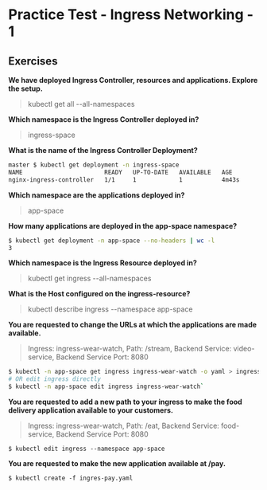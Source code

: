 # Practice Test - Ingress Networking - 1

## Exercises

**We have deployed Ingress Controller, resources and applications. Explore the setup.**

> kubectl get all --all-namespaces

**Which namespace is the Ingress Controller deployed in?**

> ingress-space

**What is the name of the Ingress Controller Deployment?**

```bash
master $ kubectl get deployment -n ingress-space
NAME                       READY   UP-TO-DATE   AVAILABLE   AGE
nginx-ingress-controller   1/1     1            1           4m43s
```

**Which namespace are the applications deployed in?**

> app-space

**How many applications are deployed in the app-space namespace?**

```bash
$ kubectl get deployment -n app-space --no-headers | wc -l
3
```

**Which namespace is the Ingress Resource deployed in?**

> kubectl get ingress --all-namespaces

**What is the Host configured on the ingress-resource?**

> kubectl describe ingress --namespace app-space

**You are requested to change the URLs at which the applications are made available.**

> Ingress: ingress-wear-watch, Path: /stream, Backend Service: video-service, Backend Service Port: 8080

```bash
$ kubectl -n app-space get ingress ingress-wear-watch -o yaml > ingress-wear-watch.yaml
# OR edit ingress directly
$ kubectl -n app-space edit ingress ingress-wear-watch`
```

**You are requested to add a new path to your ingress to make the food delivery application available to your customers.**

> Ingress: ingress-wear-watch, Path: /eat, Backend Service: food-service, Backend Service Port: 8080

`$ kubectl edit ingress --namespace app-space`

**You are requested to make the new application available at /pay.**

`$ kubectl create -f ingres-pay.yaml`
